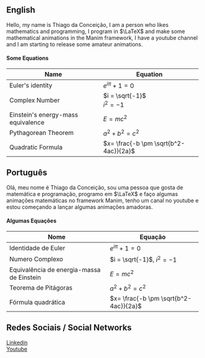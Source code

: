## English
Hello, my name is Thiago da Conceição, I am a person who likes mathematics and programming, I program in $\LaTeX$ and make some mathematical animations in the Manim framework, I have a youtube channel and I am starting to release some amateur animations.

#### Some Equations
| Name  | Equation |
| ------------- | ------------- |
| Euler's identity | $e^{i\pi}+1=0$  |
| Complex Number | $i = \sqrt{-1}$ </br> $i^2 = -1$ |
| Einstein's energy-mass equivalence | $E = mc^2$ |
| Pythagorean Theorem | $a^2+b^2=c^2$ |
| Quadratic Formula | $x= \frac{-b \pm \sqrt{b^2-4ac}}{2a}$ |

## Português
Olá, meu nome é Thiago da Conceição, sou uma pessoa que gosta de matemática e programação, programo em $\LaTeX$ e faço algumas animações matemáticas no framework Manim, tenho um canal no youtube e estou começando a lançar algumas animações amadoras.

#### Algumas Equações
| Nome  | Equação |
| ------------- | ------------- |
|Identidade de Euler | $e^{i\pi}+1=0$  |
| Numero Complexo | $i = \sqrt{-1}$, $i^2 = -1$ |
| Equivalência de energia-massa de Einstein | $E = mc^2$ |
| Teorema de Pitágoras | $a^2+b^2=c^2$ |
| Fórmula quadrática | $x= \frac{-b \pm \sqrt{b^2-4ac}}{2a}$ |

## Redes Sociais / Social Networks
[Linkedin](https://www.linkedin.com/in/thiago-da-conceic%C3%A3o-b1204a202/)<br>
[Youtube](https://www.youtube.com/channel/UCFzV-4dbI96wU8spsqCTsGQ)
